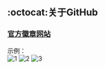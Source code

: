 ## :octocat:关于GitHub

### [官方徽章网站](http://shields.io/)
示例：  
![1](https://img.shields.io/coveralls/github/jekyll/jekyll.svg)
![2](https://img.shields.io/crates/d/rustc-serialize.svg)
![3](https://img.shields.io/redmine/plugin/stars/redmine_xlsx_format_issue_exporter.svg)


